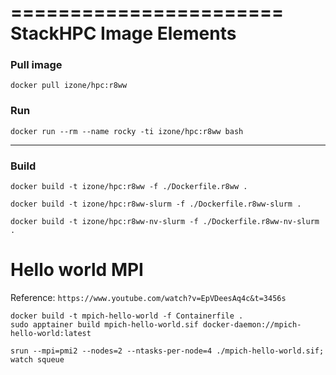 =======================
StackHPC Image Elements
=======================

### Pull image
```
docker pull izone/hpc:r8ww
```

### Run
```
docker run --rm --name rocky -ti izone/hpc:r8ww bash
```

-----
### Build
```
docker build -t izone/hpc:r8ww -f ./Dockerfile.r8ww .
```
```
docker build -t izone/hpc:r8ww-slurm -f ./Dockerfile.r8ww-slurm .
```
```
docker build -t izone/hpc:r8ww-nv-slurm -f ./Dockerfile.r8ww-nv-slurm .
```

Hello world MPI
===============

Reference: `https://www.youtube.com/watch?v=EpVDeesAq4c&t=3456s`

```
docker build -t mpich-hello-world -f Containerfile .
sudo apptainer build mpich-hello-world.sif docker-daemon://mpich-hello-world:latest
```
```
srun --mpi=pmi2 --nodes=2 --ntasks-per-node=4 ./mpich-hello-world.sif; watch squeue
```
